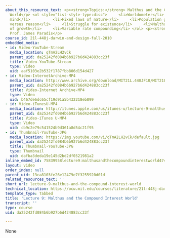 ```yaml
---
about_this_resource_text: <p><strong>Topics:</strong> Malthus and the Compound Interest
  World</p> <ol style="list-style-type:disc">     <li>Worldometer</li>          <li>Human
  mind</li>          <li>Fixed laws of nature</li>     <li>Population growth</li>     <li>Instinct
  versus reason</li>     <li>Struggle for existence</li>     <li>Malthus's theory
  of growth</li>     <li>Variable rate compounding</li> </ol> <p><strong>Instructor:</strong>
  Prof. James Paradis</p>
course_id: 21l-448j-darwin-and-design-fall-2010
embedded_media:
- id: Video-YouTube-Stream
  media_location: qTmA2LH2vCk
  parent_uid: da25242fd084b6b927b6d424883cc23f
  title: Video-YouTube-Stream
  type: Video
  uid: aaf5103e2b532f1787fbb806d154d427
- id: Video-InternetArchive-MP4
  media_location: http://www.archive.org/download/MIT21L.448JF10/MIT21L_448JF10_lec09_300k.mp4
  parent_uid: da25242fd084b6b927b6d424883cc23f
  title: Video-Internet Archive-MP4
  type: Video
  uid: b467de6dc65cf19d91a5b432218eb899
- id: Video-iTunesU-MP4
  media_location: http://itunes.apple.com/us/itunes-u/lecture-9-malthus-compound/id524410263?i=114468610
  parent_uid: da25242fd084b6b927b6d424883cc23f
  title: Video-iTunes U-MP4
  type: Video
  uid: cb9c2e79c541524b9d361a8d54c21f95
- id: Thumbnail-YouTube-JPG
  media_location: https://img.youtube.com/vi/qTmA2LH2vCk/default.jpg
  parent_uid: da25242fd084b6b927b6d424883cc23f
  title: Thumbnail-YouTube-JPG
  type: Thumbnail
  uid: dafba3deda19e145d2bd2df0521981a2
inline_embed_id: 75839958lecture9:malthusandthecompoundinterestworld47469832
layout: video
order_index: null
parent_uid: 13ca8103fe26e12479e7f3255920d01d
related_resources_text: ''
short_url: lecture-9-malthus-and-the-compound-interest-world
technical_location: https://ocw.mit.edu/courses/literature/21l-448j-darwin-and-design-fall-2010/video-lectures/lecture-9-malthus-and-the-compound-interest-world
template_type: Tabbed
title: 'Lecture 9: Malthus and the Compound Interest World'
transcript: ''
type: course
uid: da25242fd084b6b927b6d424883cc23f

---
```

None